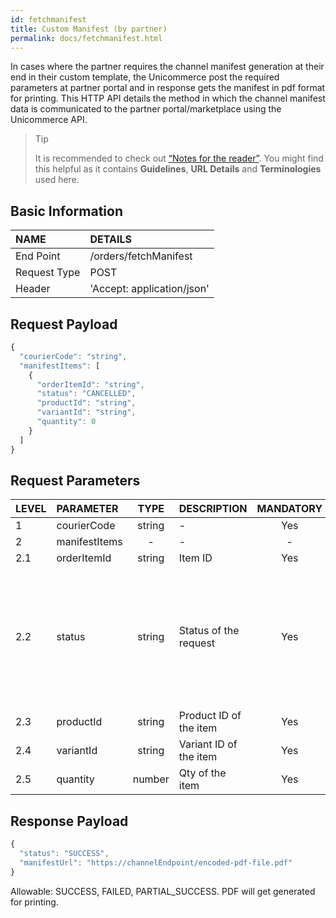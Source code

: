 ```yaml
---
id: fetchmanifest
title: Custom Manifest (by partner)
permalink: docs/fetchmanifest.html
---
```


In cases where the partner requires the channel manifest generation at their end in their custom template, the Unicommerce post the required parameters at partner portal and in response gets the manifest in pdf format for printing.
This HTTP API details the method in which the channel manifest data is communicated to the partner portal/marketplace using the Unicommerce API.

>Tip
>
>It is recommended to check out [“Notes for the reader”](/docs/notes-for-reader.html). You might find this helpful as it contains **Guidelines**, **URL Details** and **Terminologies** used here.


## Basic Information

| NAME             | DETAILS                                                                 | 
| :----------------| :---------------------------------------------------------------------  | 
| End Point                                         | /orders/fetchManifest                                    | 
| Request Type                                      | POST                                                     | 
| Header                                            | 'Accept: application/json'                                | 


    
## Request Payload

```js
{
  "courierCode": "string",
  "manifestItems": [
    {
      "orderItemId": "string",
      "status": "CANCELLED",
      "productId": "string",
      "variantId": "string",
      "quantity": 0
    }
  ]
}
```
## Request Parameters

| LEVEL       | PARAMETER            | TYPE   | DESCRIPTION                                                                     | MANDATORY | NOTES                                                                 |
|:-------------|:----------------------|:--------:|:-----------------------------------------|:-----------:|:------------------------| 
| 1     | courierCode   | string | -                      | Yes       | -                                                                                                                                                     | 
| 2     | manifestItems | -      | -                      | -         | -                                                                                                                                                     | 
| 2.1   | orderItemId   | string | Item ID                | Yes       | -                                                                                                                                                     | 
| 2.2   | status        | string | Status of the request  | Yes       | Allowable: "CANCELLED", "CREATED", "PROCESSING", "PACKED", "READY_TO_DISPATCH", "DISPATCHED", "DELIVERED", "REPLACED", "RETURN_REQUESTED", "RETURNED" | 
| 2.3   | productId     | string | Product ID of the item | Yes       | -                                                                                                                                                     | 
| 2.4   | variantId     | string | Variant ID of the item | Yes       | -                                                                                                                                                     | 
| 2.5   | quantity      | number | Qty of the item        | Yes       | -                                                                                                                                                     | 







## Response Payload

```js
{
  "status": "SUCCESS",
  "manifestUrl": "https://channelEndpoint/encoded-pdf-file.pdf"
}
```
Allowable: SUCCESS, FAILED, PARTIAL_SUCCESS. PDF will get generated for printing.

